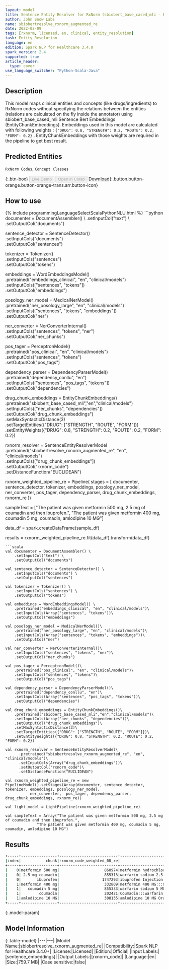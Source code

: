 ```yaml
---
layout: model
title: Sentence Entity Resolver for RxNorm (sbiobert_base_cased_mli - EntityChunkEmbeddings)
author: John Snow Labs
name: sbiobertresolve_rxnorm_augmented_re
date: 2022-02-09
tags: [rxnorm, licensed, en, clinical, entity_resolution]
task: Entity Resolution
language: en
edition: Spark NLP for Healthcare 3.4.0
spark_version: 2.4
supported: true
article_header:
  type: cover
use_language_switcher: "Python-Scala-Java"
---
```


## Description

This model maps clinical entities and concepts (like drugs/ingredients) to RxNorm codes without specifying the relations between the entities (relations are calculated on the fly inside the annotator) using sbiobert_base_cased_mli Sentence Bert Embeddings (EntityChunkEmbeddings). Embeddings used in this model are calculated with following weights : `{"DRUG": 0.8, "STRENGTH": 0.2, "ROUTE": 0.2, "FORM": 0.2}` . EntityChunkEmbeddings with those weights are required in the pipeline to get best result.

## Predicted Entities

`RxNorm Codes`, `Concept Classes`

{:.btn-box}
<button class="button button-orange" disabled>Live Demo</button>
<button class="button button-orange" disabled>Open in Colab</button>
[Download](https://s3.amazonaws.com/auxdata.johnsnowlabs.com/clinical/models/sbiobertresolve_rxnorm_augmented_re_en_3.4.0_2.4_1644395696788.zip){:.button.button-orange.button-orange-trans.arr.button-icon}

## How to use



<div class="tabs-box" markdown="1">
{% include programmingLanguageSelectScalaPythonNLU.html %}
```python
documenter = DocumentAssembler() \
    .setInputCol("text") \
    .setOutputCol("documents")

sentence_detector = SentenceDetector() \
    .setInputCols("documents") \
    .setOutputCol("sentences")

tokenizer = Tokenizer() \
    .setInputCols("sentences") \
    .setOutputCol("tokens")

embeddings = WordEmbeddingsModel() \
    .pretrained("embeddings_clinical", "en", "clinical/models")\
    .setInputCols(["sentences", "tokens"])\
    .setOutputCol("embeddings")

posology_ner_model = MedicalNerModel()\
    .pretrained("ner_posology_large", "en", "clinical/models")\
    .setInputCols(["sentences", "tokens", "embeddings"])\
    .setOutputCol("ner")

ner_converter = NerConverterInternal()\
    .setInputCols("sentences", "tokens", "ner")\
    .setOutputCol("ner_chunks")

pos_tager = PerceptronModel()\
    .pretrained("pos_clinical", "en", "clinical/models")\
    .setInputCols("sentences", "tokens")\
    .setOutputCol("pos_tags")

dependency_parser = DependencyParserModel()\
    .pretrained("dependency_conllu", "en")\
    .setInputCols(["sentences", "pos_tags", "tokens"])\
    .setOutputCol("dependencies")

drug_chunk_embeddings = EntityChunkEmbeddings()\
    .pretrained("sbiobert_base_cased_mli","en","clinical/models")\
    .setInputCols(["ner_chunks", "dependencies"])\
    .setOutputCol("drug_chunk_embeddings")\
    .setMaxSyntacticDistance(3)\
    .setTargetEntities({"DRUG": ["STRENGTH", "ROUTE", "FORM"]})\
    .setEntityWeights({"DRUG": 0.8, "STRENGTH": 0.2, "ROUTE": 0.2, "FORM": 0.2})

rxnorm_resolver = SentenceEntityResolverModel\
      .pretrained("sbiobertresolve_rxnorm_augmented_re", "en", "clinical/models")\
      .setInputCols(["drug_chunk_embeddings"])\
      .setOutputCol("rxnorm_code")\
      .setDistanceFunction("EUCLIDEAN")

rxnorm_weighted_pipeline_re = Pipeline(
    stages = [
        documenter,
        sentence_detector,
        tokenizer,
        embeddings,
        posology_ner_model,
        ner_converter,
        pos_tager,
        dependency_parser,
        drug_chunk_embeddings,
        rxnorm_re
        ])
        
sampleText = ["The patient was given metformin 500 mg, 2.5 mg of coumadin and then ibuprofen.",
              "The patient was given metformin 400 mg, coumadin 5 mg, coumadin, amlodipine 10 MG"]

data_df = spark.createDataFrame(sample_df)

results = rxnorm_weighted_pipeline_re.fit(data_df).transform(data_df)

```
```scala
val documenter = DocumentAssembler() \
    .setInputCol("text") \
    .setOutputCol("documents")

val sentence_detector = SentenceDetector() \
    .setInputCols("documents") \
    .setOutputCol("sentences")

val tokenizer = Tokenizer() \
    .setInputCols("sentences") \
    .setOutputCol("tokens")

val embeddings = WordEmbeddingsModel() \
    .pretrained("embeddings_clinical", "en", "clinical/models")\
    .setInputCols(Array("sentences", "tokens"))\
    .setOutputCol("embeddings")

val posology_ner_model = MedicalNerModel()\
    .pretrained("ner_posology_large", "en", "clinical/models")\
    .setInputCols(Array("sentences", "tokens", "embeddings"))\
    .setOutputCol("ner")

val ner_converter = NerConverterInternal()\
    .setInputCols("sentences", "tokens", "ner")\
    .setOutputCol("ner_chunks")

val pos_tager = PerceptronModel()\
    .pretrained("pos_clinical", "en", "clinical/models")\
    .setInputCols("sentences", "tokens")\
    .setOutputCol("pos_tags")

val dependency_parser = DependencyParserModel()\
    .pretrained("dependency_conllu", "en")\
    .setInputCols(Array("sentences", "pos_tags", "tokens"))\
    .setOutputCol("dependencies")

val drug_chunk_embeddings = EntityChunkEmbeddings()\
    .pretrained("sbiobert_base_cased_mli","en","clinical/models")\
    .setInputCols(Array("ner_chunks", "dependencies"))\
    .setOutputCol("drug_chunk_embeddings")\
    .setMaxSyntacticDistance(3)\
    .setTargetEntities({"DRUG": ["STRENGTH", "ROUTE", "FORM"]})\
    .setEntityWeights({"DRUG": 0.8, "STRENGTH": 0.2, "ROUTE": 0.2, "FORM": 0.2})

val rxnorm_resolver = SentenceEntityResolverModel\
      .pretrained("sbiobertresolve_rxnorm_augmented_re", "en", "clinical/models")\
      .setInputCols(Array("drug_chunk_embeddings"))\
      .setOutputCol("rxnorm_code")\
      .setDistanceFunction("EUCLIDEAN")

val rxnorm_weighted_pipeline_re = new PipelineModel().setStages(Array(documenter, sentence_detector, tokenizer, embeddings, posology_ner_model, 
           ner_converter,  pos_tager, dependency_parser, drug_chunk_embeddings, rxnorm_re))

val light_model = LightPipeline(rxnorm_weighted_pipeline_re)

vat sampleText = Array("The patient was given metformin 500 mg, 2.5 mg of coumadin and then ibuprofen.",
              "The patient was given metformin 400 mg, coumadin 5 mg, coumadin, amlodipine 10 MG")

```
</div>

## Results

```bash
+-----+----------------+--------------------------+--------------------------------------------------+
|index|           chunk|rxnorm_code_weighted_08_re|                                      Concept_Name|
+-----+----------------+--------------------------+--------------------------------------------------+
|    0|metformin 500 mg|                    860974|metformin hydrochloride 500 MG:::metformin 500 ...|
|    0| 2.5 mg coumadin|                    855313|warfarin sodium 2.5 MG [Coumadin]:::warfarin so...|
|    0|       ibuprofen|                   1747293|ibuprofen Injection:::ibuprofen Pill:::ibuprofe...|
|    1|metformin 400 mg|                    332809|metformin 400 MG:::metformin 250 MG Oral Tablet...|
|    1|   coumadin 5 mg|                    855333|warfarin sodium 5 MG [Coumadin]:::warfarin sodi...|
|    1|        coumadin|                    202421|Coumadin:::warfarin sodium 2 MG/ML Injectable S...|
|    1|amlodipine 10 MG|                    308135|amlodipine 10 MG Oral Tablet:::amlodipine 10 MG...|
+-----+----------------+--------------------------+--------------------------------------------------+
```

{:.model-param}
## Model Information

{:.table-model}
|---|---|
|Model Name:|sbiobertresolve_rxnorm_augmented_re|
|Compatibility:|Spark NLP for Healthcare 3.4.0+|
|License:|Licensed|
|Edition:|Official|
|Input Labels:|[sentence_embeddings]|
|Output Labels:|[rxnorm_code]|
|Language:|en|
|Size:|759.7 MB|
|Case sensitive:|false|
